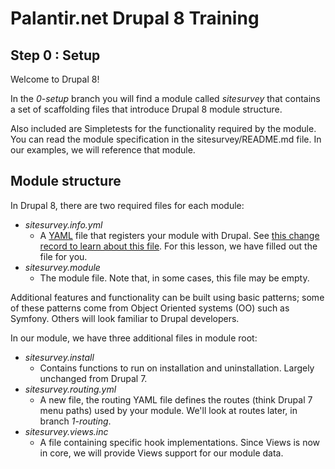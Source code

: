 # Palantir.net Drupal 8 Training

## Step 0 : Setup

Welcome to Drupal 8!

In the _0-setup_ branch you will find a module called *sitesurvey* that contains a set of scaffolding files that introduce Drupal 8 module structure.

Also included are Simpletests for the functionality required by the module. You can read the module specification in the sitesurvey/README.md file. In our examples, we will reference that module.

## Module structure

In Drupal 8, there are two required files for each module:
* *sitesurvey.info.yml*
  * A [YAML](http://yaml.org/) file that registers your module with Drupal. See [this change record to learn about this file](https://drupal.org/node/1935708). For this lesson, we have filled out the file for you.
* *sitesurvey.module*
  * The module file. Note that, in some cases, this file may be empty.

Additional features and functionality can be built using basic patterns; some of these patterns come from Object Oriented systems (OO) such as Symfony. Others will look familiar to Drupal developers.

In our module, we have three additional files in module root:
* *sitesurvey.install*
  * Contains functions to run on installation and uninstallation. Largely unchanged from Drupal 7.
* *sitesurvey.routing.yml*
  * A new file, the routing YAML file defines the routes (think Drupal 7 menu paths) used by your module. We'll look at routes later, in branch _1-routing_.
* *sitesurvey.views.inc*
  * A file containing specific hook implementations. Since Views is now in core, we will provide Views support for our module data.
